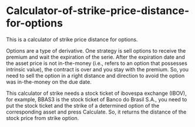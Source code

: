# Calculator-of-strike-price-distance-for-options
This is a calculator of strike price distance for options.

Options are a type of derivative. One strategy is sell options to receive the premium and wait the expiration of the serie. After the expiration date and the asset price is not in-the-money (i.e., refers to an option that possesses intrinsic value), the contract is over and you stay with the premium. So, you need to sell the option in a right distance and direction to avoid the option was in-the-money on the due date. 

This calculator of strike needs a stock ticket of ibovespa exchange (IBOV), for example, BBAS3 is the stock ticket of Banco do Brasil S.A., you need to put the stock ticket and the strike of a determined option of the corresponding asset and press Calculate. So, it returns the distance of the stock price from strike option.   
  
